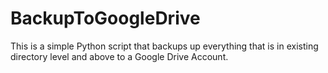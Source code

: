 BackupToGoogleDrive
===================

This is a simple Python script that backups up everything that is in existing directory level and above to a Google Drive Account. 
